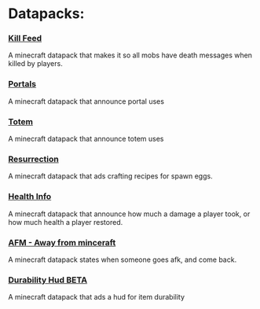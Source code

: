 # Datapacks:
### [Kill Feed](https://minecraft.curseforge.com/projects/killfeed)
A minecraft datapack that makes it so all mobs have death messages when killed by players.
### [Portals](https://minecraft.curseforge.com/projects/portals)
A minecraft datapack that announce portal uses
### [Totem](https://minecraft.curseforge.com/projects/totem-datapack)
A minecraft datapack that announce totem uses
### [Resurrection](https://minecraft.curseforge.com/projects/resurrection)
A minecraft datapack that ads crafting recipes for spawn eggs.
### [Health Info](https://minecraft.curseforge.com/projects/healthinfo)
A minecraft datapack that announce how much a damage a player took, or how much health a player restored.
### [AFM - Away from minceraft](https://minecraft.curseforge.com/projects/away-from-minecraft)
A minecraft datapack states when someone goes afk, and come back.
### [Durability Hud BETA](https://minecraft.curseforge.com/projects/durability)
A minecraft datapack that ads a hud for item durability
